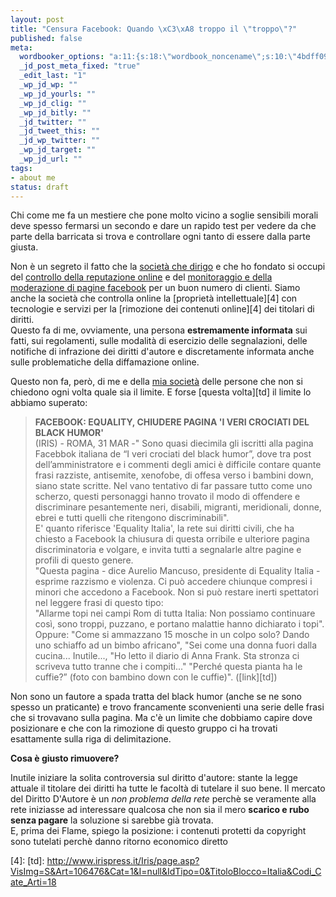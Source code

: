 ```yaml
--- 
layout: post
title: "Censura Facebook: Quando \xC3\xA8 troppo il \"troppo\"?"
published: false
meta: 
  wordbooker_options: "a:11:{s:18:\"wordbook_noncename\";s:10:\"4bdff09794\";s:18:\"wordbook_page_post\";s:15:\"131388540210117\";s:18:\"wordbook_orandpage\";s:1:\"2\";s:23:\"wordbook_default_author\";s:1:\"1\";s:23:\"wordbook_extract_length\";s:3:\"256\";s:19:\"wordbook_actionlink\";s:3:\"200\";s:26:\"wordbooker_publish_default\";s:2:\"on\";s:18:\"wordbook_attribute\";s:8:\"BlogPost\";s:24:\"wordbooker_status_update\";s:2:\"on\";s:29:\"wordbooker_status_update_text\";s:26:\": Post :  %title% - %link%\";s:20:\"wordbook_comment_get\";s:2:\"on\";}"
  _jd_post_meta_fixed: "true"
  _edit_last: "1"
  _wp_jd_wp: ""
  _wp_jd_yourls: ""
  _wp_jd_clig: ""
  _wp_jd_bitly: ""
  _jd_twitter: ""
  _jd_tweet_this: ""
  _jd_wp_twitter: ""
  _wp_jd_target: ""
  _wp_jd_url: ""
tags: 
- about me
status: draft
---
```

Chi come me fa un mestiere che pone molto vicino a soglie sensibili morali deve spesso fermarsi un secondo e dare un rapido test per vedere da che parte della barricata si trova e controllare ogni tanto di essere dalla parte giusta.  
  
Non è un segreto il fatto che la [società che dirigo][1] e che ho fondato si occupi del [controllo della reputazione online][2] e del [monitoraggio e della moderazione di pagine facebook][3] per un buon numero di clienti. Siamo anche la società che controlla online la [proprietà intellettuale][4] con tecnologie e servizi per la [rimozione dei contenuti online][4] dei titolari di diritti.  
Questo fa di me, ovviamente, una persona **estremamente informata** sui fatti, sui regolamenti, sulle modalità di esercizio delle segnalazioni, delle notifiche di infrazione dei diritti d'autore e discretamente informata anche sulle problematiche della diffamazione online.  
  
Questo non fa, però, di me e della [mia società][1] delle persone che non si chiedono ogni volta quale sia il limite. E forse [questa volta][td] il limite lo abbiamo superato:  
  
> **FACEBOOK: EQUALITY, CHIUDERE PAGINA 'I VERI CROCIATI DEL BLACK HUMOR'**  
> (IRIS) - ROMA, 31 MAR -" Sono quasi diecimila gli iscritti alla pagina Facebbok italiana de “I veri crociati del black humor”, dove tra post dell’amministratore e i commenti degli amici è difficile contare quante frasi razziste, antisemite, xenofobe, di offesa verso i bambini down, siano state scritte. Nel vano tentativo di far passare tutto come uno scherzo, questi  personaggi hanno trovato il modo di offendere e discriminare pesantemente neri, disabili, migranti, meridionali, donne, ebrei e tutti quelli che ritengono discriminabili".  
> E' quanto riferisce 'Equality Italia', la rete sui diritti civili, che ha chiesto a Facebook la chiusura di questa orribile e ulteriore pagina discriminatoria e volgare, e invita tutti a segnalarle altre pagine e profili di questo genere.  
> "Questa pagina - dice Aurelio Mancuso, presidente di Equality Italia - esprime razzismo e violenza. Ci può accedere chiunque compresi i minori che accedono a Facebook. Non si può restare inerti spettatori nel leggere frasi di questo tipo:  
> "Allarme topi nei campi Rom di tutta Italia: Non possiamo continuare così, sono troppi, puzzano, e portano malattie hanno dichiarato i topi". Oppure: "Come si ammazzano 15 mosche in un colpo solo? Dando uno schiaffo ad un bimbo africano", "Sei come una donna fuori dalla cucina... Inutile..., "Ho letto il diario di Anna Frank. Sta stronza ci scriveva tutto tranne che i compiti..."  "Perché questa pianta ha le cuffie?” (foto con bambino down con le cuffie)". ([link][td])

Non sono un fautore a spada tratta del black humor (anche se ne sono spesso un praticante) e trovo francamente sconvenienti una serie delle frasi che si trovavano sulla pagina. Ma c'è un limite che dobbiamo capire dove posizionare e che con la rimozione di questo gruppo ci ha trovati esattamente sulla riga di delimitazione.  
  
**Cosa è giusto rimuovere?**  
  
Inutile iniziare la solita controversia sul diritto d'autore: stante la legge attuale il titolare dei diritti ha tutte le facoltà di tutelare il suo bene. Il mercato del Diritto D'Autore è un _non problema della rete_ perchè se veramente alla rete iniziasse ad interessare qualcosa che non sia il mero **scarico e rubo senza pagare** la soluzione si sarebbe già trovata.  
E, prima dei Flame, spiego la posizione: i contenuti protetti da copyright sono tutelati perchè danno ritorno economico diretto 


[1]: http://thefool.it
[2]: http://thefool.it/beholder
[3]: http://thefool.it/conversationflow
[4]: 
[td]: http://www.irispress.it/Iris/page.asp?VisImg=S&Art=106476&Cat=1&I=null&IdTipo=0&TitoloBlocco=Italia&Codi_Cate_Arti=18
